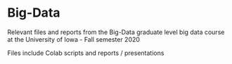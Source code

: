 # Big-Data


Relevant files and reports from the Big-Data graduate level big data course at the University of Iowa - Fall semester 2020


Files include Colab scripts and reports / presentations 

